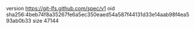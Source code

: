 version https://git-lfs.github.com/spec/v1
oid sha256:4beb74f8a35267fe6a5ec350eaed54a587f44131d33e14aab98f4ea593ab0b33
size 47144
